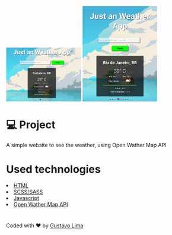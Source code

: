  <img src="https://github.com/risingus/Weather/blob/master/assets/img/readme.PNG" alt="project preview" width="40%">
 <img src="https://github.com/risingus/Weather/blob/master/assets/img/readme2.PNG" alt="project preview" width="40%">
 <h1>💻 Project </h1>
 <p>A simple website to see the weather, using Open Wather Map API</p>
 
<h1>Used technologies</h1>
<li><a href="https://www.w3schools.com/html/">HTML</a></li>
<li><a href="https://sass-lang.com/guide">SCSS/SASS</a></li>
<li><a href="https://developer.mozilla.org/pt-BR/docs/Aprender/JavaScript">Javascript</a></li>
<li><a href="https://openweathermap.org/api">Open Wather Map API</a></li>

<h1></h1>
<p>Coded with ❤ by <a href="https://www.linkedin.com/in/gustavo-lima-44b425b1/">Gustavo Lima</a></p>
